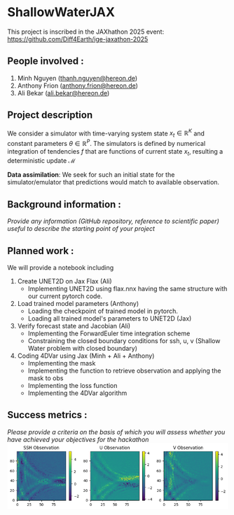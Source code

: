 # ShallowWaterJAX

This project is inscribed in the JAXhathon 2025 event: https://github.com/Diff4Earth/ige-jaxathon-2025


## People involved : 
1. Minh Nguyen (thanh.nguyen@hereon.de)
2. Anthony Frion (anthony.frion@hereon.de)
3. Ali Bekar (ali.bekar@hereon.de)

## Project description 

We consider a simulator with time-varying system state $x_t \in \mathbb{R}^K$ and constant parameters $\theta \in \mathbb{R}^P$. The simulators is defined by numerical integration of tendencies $f$ that are functions of current state $x_t$, resulting a deterministic update $\mathcal{M}$ 

**Data assimilation**: We seek for such an initial state for the simulator/emulator that predictions would match to available observation.
## Background information : 
*Provide any information (GitHub repository, reference to scientific paper) useful to describe the starting point of your project*  

## Planned work : 
We will provide a notebook including

1. Create UNET2D on Jax Flax (Ali)
   - Implementing UNET2D using flax.nnx having the same structure with our current pytorch code.
2. Load trained model parameters (Anthony)
   - Loading the checkpoint of trained model in pytorch.
   - Loading all trained model's parameters to UNET2D (Jax)
3. Verify forecast state and Jacobian (Ali)
   - Implementing the ForwardEuler time integration scheme
   - Constraining the closed boundary conditions for ssh, u, v (Shallow Water problem with closed boundary)
4. Coding 4DVar using Jax (Minh + Ali + Anthony)
   - Implementing the mask
   - Implementing the function to retrieve observation and applying the mask to obs
   - Implementing the loss function
   - Implementing the 4DVar algorithm

## Success metrics : 
*Please provide a criteria on the basis of which you will assess whether you have achieved your objectives for the hackathon*
![An example of observational data](https://github.com/Diff4Earth/ige-jaxathon-2025/blob/main/projects/4dvar_with_emulators/observations.png)
